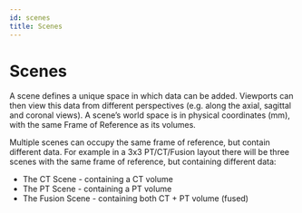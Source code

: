 ```yaml
---
id: scenes
title: Scenes
---
```



# Scenes

A scene defines a unique space in which data can be added. Viewports can then view this data from different perspectives (e.g. along the axial, sagittal and coronal views). A scene’s world space is in physical coordinates (mm), with the same Frame of Reference as its volumes.

Multiple scenes can occupy the same frame of reference, but contain different data. For example in a 3x3 PT/CT/Fusion layout there will be three scenes with the same frame of reference, but containing different data:

- The CT Scene - containing a CT volume
- The PT Scene - containing a PT volume
- The Fusion Scene - containing both CT + PT volume (fused)

